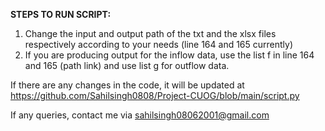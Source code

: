 **STEPS TO RUN SCRIPT:**

1. Change the input and output path of the txt and the xlsx files respectively according to your needs (line 164 and 165 currently)
2. If you are producing output for the inflow data, use the list f in line 164 and 165 (path link) and use list g for outflow data.

If there are any changes in the code, it will be updated at https://github.com/Sahilsingh0808/Project-CUOG/blob/main/script.py

If any queries, contact me via sahilsingh08062001@gmail.com
